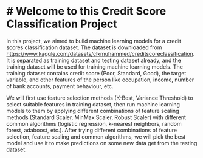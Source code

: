 # # Welcome to this Credit Score Classification Project

In this project, we aimed to build machine learning models for a credit scores classification dataset. 
The dataset is downloaded from https://www.kaggle.com/datasets/clkmuhammed/creditscoreclassification. It is separated as training dataset and testing dataset already, and the training dataset will be used for training machine learning models. The training dataset contains credit score (Poor, Standard, Good), the target variable, and other features of the person like occupation, income, number of bank accounts, payment behaviour, etc. 

We will first use feature selection methods (K-Best, Variance Threshold) to select suitable features in training dataset, then run machine learning models to them by applying different combinations of feature scaling methods (Standard Scaler, MinMax Scaler, Robust Scaler) with different common algorithms (logistic regression, k-nearest neighbors, random forest, adaboost, etc.). After trying different combinations of feature selection, feature scaling and common algorithms, we will pick the best model and use it to make predictions on some new data get from the testing dataset.
